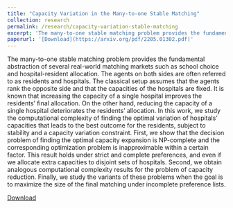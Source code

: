 ```yaml
---
title: "Capacity Variation in the Many-to-one Stable Matching"
collection: research
permalink: /research/capacity-variation-stable-matching
excerpt: 'The many-to-one stable matching problem provides the fundamental abstraction of several real-world matching markets such as school choice and hospital-resident allocation. The classical setup assumes that the agents rank the opposite side and that the capacities of the hospitals are fixed. It is known that increasing the capacity of a single hospital improves the residents’ final allocation. On the other hand, reducing the capacity of a single hospital deteriorates the residents’ allocation. In this work, we study the computational complexity of finding the optimal variation of hospitals’ capacities that leads to the best outcome for the residents, subject to stability and a capacity variation constraint. First, we show that the decision problem of finding the optimal capacity expansion is NP-complete and the corresponding optimization problem is inapproximable within a certain factor. This result holds under strict and complete preferences, and even if we allocate extra capacities to disjoint sets of hospitals. Second, we obtain analogous computational complexity results for the problem of capacity reduction. Finally, we study the variants of these problems when the goal is to maximize the size of the final matching under incomplete preference lists.'
paperurl: '[Download](https://arxiv.org/pdf/2205.01302.pdf)'
---
```

The many-to-one stable matching problem provides the fundamental abstraction of several real-world matching markets such as school choice and hospital-resident allocation. The agents on both sides are often referred to as residents and hospitals. The classical setup assumes that the agents rank the opposite side and that the capacities of the hospitals are fixed. It is known that increasing the capacity of a single hospital improves the residents’ final allocation. On the other hand, reducing the capacity of a single hospital deteriorates the residents’ allocation. In this work, we study the computational complexity of finding the optimal variation of hospitals’ capacities that leads to the best outcome for the residents, subject to stability and a capacity variation constraint. First, we show that the decision problem of finding the optimal capacity expansion is NP-complete and the corresponding optimization problem is inapproximable within a certain factor. This result holds under strict and complete preferences, and even if we allocate extra capacities to disjoint sets of hospitals. Second, we obtain analogous computational complexity results for the problem of capacity reduction. Finally, we study the variants of these problems when the goal is to maximize the size of the final matching under incomplete preference lists.

[Download](https://arxiv.org/pdf/2205.01302.pdf)
